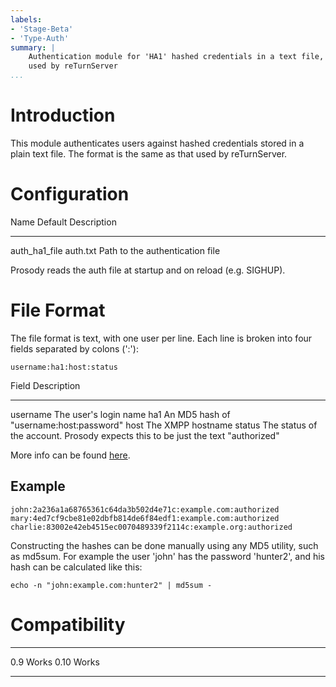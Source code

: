 ```yaml
---
labels:
- 'Stage-Beta'
- 'Type-Auth'
summary: |
    Authentication module for 'HA1' hashed credentials in a text file, as
    used by reTurnServer
...
```


Introduction
============

This module authenticates users against hashed credentials stored in a
plain text file. The format is the same as that used by reTurnServer.

Configuration
=============

  Name              Default    Description
  ----------------- ---------- ---------------------------------
  auth\_ha1\_file   auth.txt   Path to the authentication file

Prosody reads the auth file at startup and on reload (e.g. SIGHUP).

File Format
===========

The file format is text, with one user per line. Each line is broken
into four fields separated by colons (':'):

    username:ha1:host:status

  Field      Description
  ---------- ----------------------------------------------------------------------------------
  username   The user's login name
  ha1        An MD5 hash of "username:host:password"
  host       The XMPP hostname
  status     The status of the account. Prosody expects this to be just the text "authorized"

More info can be found
[here](https://github.com/resiprocate/resiprocate/blob/master/reTurn/users.txt).

Example
-------

    john:2a236a1a68765361c64da3b502d4e71c:example.com:authorized
    mary:4ed7cf9cbe81e02dbfb814de6f84edf1:example.com:authorized
    charlie:83002e42eb4515ec0070489339f2114c:example.org:authorized

Constructing the hashes can be done manually using any MD5 utility, such
as md5sum. For example the user 'john' has the password 'hunter2', and
his hash can be calculated like this:

    echo -n "john:example.com:hunter2" | md5sum -

Compatibility
=============

  ------ -------
  0.9    Works
  0.10   Works
  ------ -------
